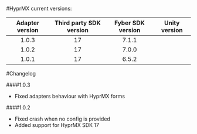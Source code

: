 #HyprMX current versions:

| Adapter version | Third party SDK version | Fyber SDK version | Unity version |
|:---------------:|:-----------------------:|:-----------------:|:-------------:|
| 1.0.3           | 17                      | 7.1.1             |               |
| 1.0.2           | 17                      | 7.0.0             |               |
| 1.0.1           | 17                      | 6.5.2             |               |


#Changelog

####1.0.3

- Fixed adapters behaviour with HyprMX forms

####1.0.2

- Fixed crash when no config is provided
- Added support for HyprMX SDK 17
